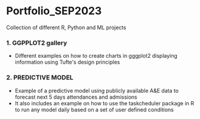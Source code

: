 # Portfolio_SEP2023
Collection of different R, Python and ML projects

### 1. GGPPLOT2 gallery
- Different examples on how to create charts in gggplot2  displaying information using Tufte's design principles

### 2. PREDICTIVE MODEL
- Example of a predictive model using publicly available A&E data to forecast next 5 days attendances and admissions
- It also includes an example on how to use the taskcheduler package in R to run any model daily based on a set of user defined conditions

